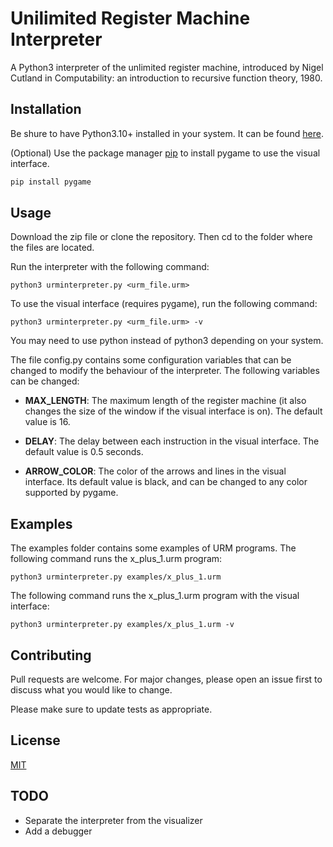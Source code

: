 # Unilimited Register Machine Interpreter

A Python3 interpreter of the unlimited register machine, introduced by Nigel Cutland in Computability: an introduction to recursive function theory, 1980.  

## Installation

Be shure to have Python3.10+ installed in your system. It can be found [here](https://www.python.org/downloads/).

(Optional) Use the package manager [pip](https://pip.pypa.io/en/stable/) to install pygame to use the visual interface.

```bash
pip install pygame
```

## Usage

Download the zip file or clone the repository. Then cd to the folder where the files are located.

Run the interpreter with the following command:

```shell
python3 urminterpreter.py <urm_file.urm>
```

To use the visual interface (requires pygame), run the following command:

```shell
python3 urminterpreter.py <urm_file.urm> -v
```

You may need to use python instead of python3 depending on your system.

The file config.py contains some configuration variables that can be changed to modify the behaviour of the interpreter. The following variables can be changed: 

* **MAX_LENGTH**: The maximum length of the register machine (it also changes the size of the window if the visual interface is on). The default value is 16.

* **DELAY**: The delay between each instruction in the visual interface. The default value is 0.5 seconds.

* **ARROW_COLOR**: The color of the arrows and lines in the visual interface. Its default value is black, and can be changed to any color supported by pygame.

## Examples

The examples folder contains some examples of URM programs. The following command runs the x_plus_1.urm program:

```shell
python3 urminterpreter.py examples/x_plus_1.urm
```

The following command runs the x_plus_1.urm program with the visual interface:

```shell
python3 urminterpreter.py examples/x_plus_1.urm -v
```

## Contributing

Pull requests are welcome. For major changes, please open an issue first
to discuss what you would like to change.

Please make sure to update tests as appropriate.

## License

[MIT](https://choosealicense.com/licenses/mit/)


## TODO

* Separate the interpreter from the visualizer
* Add a debugger